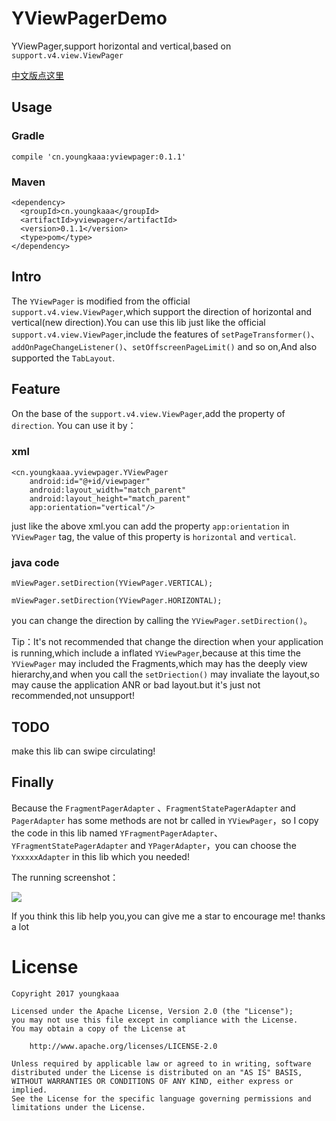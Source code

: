 # YViewPagerDemo
YViewPager,support horizontal and vertical,based on `support.v4.view.ViewPager`

[中文版点这里](https://github.com/youngkaaa/YViewPagerDemo/blob/master/README_CH.md)

## Usage

### Gradle

```
compile 'cn.youngkaaa:yviewpager:0.1.1'
```

### Maven

```
<dependency>
  <groupId>cn.youngkaaa</groupId>
  <artifactId>yviewpager</artifactId>
  <version>0.1.1</version>
  <type>pom</type>
</dependency>
```

## Intro
The `YViewPager` is modified from the official `support.v4.view.ViewPager`,which support the direction of horizontal and vertical(new direction).You can use this lib just like the official `support.v4.view.ViewPager`,include the features of  `setPageTransformer()`、`addOnPageChangeListener()`、`setOffscreenPageLimit()` and so on,And also supported the `TabLayout`.


## Feature
On the base of the `support.v4.view.ViewPager`,add the property of `direction`. You can use it by：

### xml

```
<cn.youngkaaa.yviewpager.YViewPager
    android:id="@+id/viewpager"
    android:layout_width="match_parent"
    android:layout_height="match_parent"
    app:orientation="vertical"/>
```

just like the above xml.you can add the property `app:orientation` in `YViewPager` tag, the value of this property is `horizontal` and `vertical`.


### java code
```
mViewPager.setDirection(YViewPager.VERTICAL);

mViewPager.setDirection(YViewPager.HORIZONTAL);

```

you can change the direction by calling the `YViewPager.setDirection()`。

Tip：It's not recommended that change the direction when your application is running,which include a inflated `YViewPager`,because at this time the `YViewPager` may included the Fragments,which may has the deeply view hierarchy,and when you call the `setDriection()` may invaliate the layout,so may cause the application ANR or bad layout.but it's just not recommended,not unsupport!

## TODO

make this lib can swipe circulating!

## Finally

Because the `FragmentPagerAdapter` 、`FragmentStatePagerAdapter` and `PagerAdapter` has some methods are not br called in `YViewPager`，so I copy the code in this lib named `YFragmentPagerAdapter`、`YFragmentStatePagerAdapter` and `YPagerAdapter`，you can choose the `YxxxxxAdapter` in this lib which you needed!

The running screenshot：

![](https://github.com/youngkaaa/YViewPagerDemo/blob/master/screens/record.gif)

If you think this lib help you,you can give me a star to encourage me! thanks a lot

# License
```
Copyright 2017 youngkaaa

Licensed under the Apache License, Version 2.0 (the "License");
you may not use this file except in compliance with the License.
You may obtain a copy of the License at

    http://www.apache.org/licenses/LICENSE-2.0

Unless required by applicable law or agreed to in writing, software
distributed under the License is distributed on an "AS IS" BASIS,
WITHOUT WARRANTIES OR CONDITIONS OF ANY KIND, either express or implied.
See the License for the specific language governing permissions and
limitations under the License.

```



